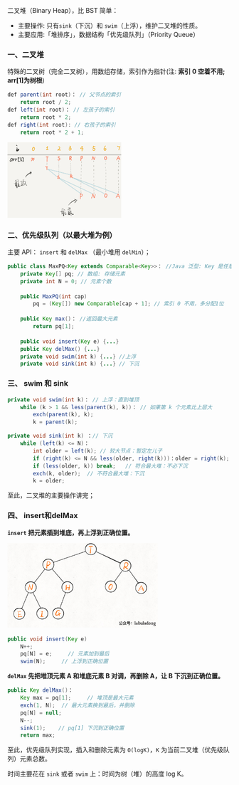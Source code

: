 二叉堆（Binary Heap），比 BST 简单：

- 主要操作: 只有`sink`（下沉）和 `swim`（上浮），维护二叉堆的性质。
- 主要应用:「堆排序」，数据结构「优先级队列」（Priority Queue）

### 一、二叉堆

特殊的二叉树（完全二叉树），用数组存储，索引作为指针(注: **索引 0 空着不用; arr[1]为树根**)

```java
def parent(int root)： // 父节点的索引
    return root / 2;
def left(int root)： // 左孩子的索引
    return root * 2;
def right(int root): // 右孩子的索引
    return root * 2 + 1;
```

<img src="../pictures/heap/1.png" alt="1" style="zoom: 25%;" />

### 二、优先级队列（以最大堆为例）

主要 API： `insert` 和 `delMax` （最小堆用 `delMin`）；

```java
public class MaxPQ<Key extends Comparable<Key>>： //Java 泛型: Key 是任意可比的数据类型
    private Key[] pq; // 数组: 存储元素
    private int N = 0; // 元素个数

    public MaxPQ(int cap)
        pq = (Key[]) new Comparable[cap + 1]; // 索引 0 不用，多分配1位

    public Key max()： //返回最大元素
        return pq[1];

    public void insert(Key e) {...}
    public Key delMax() {...}
    private void swim(int k) {...} //上浮
    private void sink(int k) {...} // 下沉
```

### 三、 swim 和 sink

```java
private void swim(int k)： // 上浮：直到堆顶
    while (k > 1 && less(parent(k), k))： // 如果第 k 个元素比上层大
        exch(parent(k), k);
        k = parent(k);
```

```java
private void sink(int k) ：// 下沉
    while (left(k) <= N)： 
        int older = left(k); // 较大节点：暂定左儿子
        if (right(k) <= N && less(older, right(k)))：older = right(k);  // 右儿子
        if (less(older, k)) break;   // 符合最大堆：不必下沉
        exch(k, older);  // 不符合最大堆：下沉
        k = older;
```

至此，二叉堆的主要操作讲完；


### 四、 insert和delMax 

**`insert` 把元素插到堆底，再上浮到正确位置。**

<img src="../pictures/heap/insert.gif" alt="4" style="zoom:33%;" />

```java
public void insert(Key e)
    N++;
    pq[N] = e;     // 元素加到最后
    swim(N);     // 上浮到正确位置
```

**`delMax` 先把堆顶元素 A 和堆底元素 B 对调，再删除 A，让 B 下沉到正确位置。**

```java
public Key delMax()：
    Key max = pq[1];     // 堆顶是最大元素
    exch(1, N);  // 最大元素换到最后，并删除
    pq[N] = null;
    N--;
    sink(1);    // pq[1] 下沉到正确位置
    return max;
```

至此，优先级队列实现，插入和删除元素为 `O(logK)`，`K` 为当前二叉堆（优先级队列）元素总数。

时间主要花在 `sink` 或者 `swim` 上：时间为树（堆）的高度 log K。